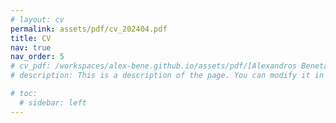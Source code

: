 ```yaml
---
# layout: cv
permalink: assets/pdf/cv_202404.pdf
title: CV
nav: true
nav_order: 5
# cv_pdf: /workspaces/alex-bene.github.io/assets/pdf/[Alexandros Benetatos][2024] CV.pdf
# description: This is a description of the page. You can modify it in '_pages/cv.md'. You can also change or remove the top pdf download button.

# toc:
  # sidebar: left
---
```


